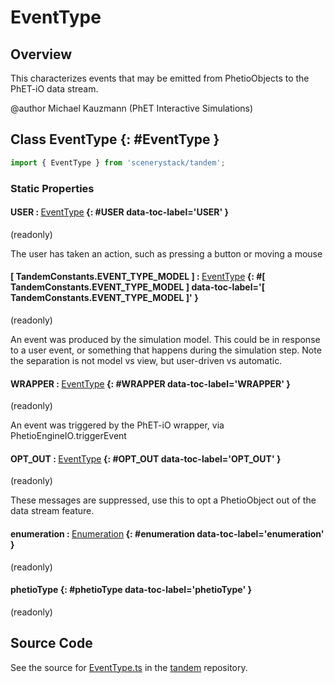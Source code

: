 # EventType

## Overview

This characterizes events that may be emitted from PhetioObjects to the PhET-iO data stream.

@author Michael Kauzmann (PhET Interactive Simulations)

## Class EventType {: #EventType }


```js
import { EventType } from 'scenerystack/tandem';
```
### Static Properties

#### USER : <span style="font-weight: 400;">[EventType](../tandem/EventType.md)</span> {: #USER data-toc-label='USER' }

(readonly)

The user has taken an action, such as pressing a button or moving a mouse

#### [ TandemConstants.EVENT_TYPE_MODEL ] : <span style="font-weight: 400;">[EventType](../tandem/EventType.md)</span> {: #[ TandemConstants.EVENT_TYPE_MODEL ] data-toc-label='[ TandemConstants.EVENT_TYPE_MODEL ]' }

(readonly)

An event was produced by the simulation model. This could be in response to a user event, or something that happens
during the simulation step. Note the separation is not model vs view, but user-driven vs automatic.

#### WRAPPER : <span style="font-weight: 400;">[EventType](../tandem/EventType.md)</span> {: #WRAPPER data-toc-label='WRAPPER' }

(readonly)

An event was triggered by the PhET-iO wrapper, via PhetioEngineIO.triggerEvent

#### OPT_OUT : <span style="font-weight: 400;">[EventType](../tandem/EventType.md)</span> {: #OPT_OUT data-toc-label='OPT_OUT' }

(readonly)

These messages are suppressed, use this to opt a PhetioObject out of the data stream feature.

#### enumeration : <span style="font-weight: 400;">[Enumeration](../phet-core/Enumeration.md)</span> {: #enumeration data-toc-label='enumeration' }

(readonly)

#### phetioType {: #phetioType data-toc-label='phetioType' }

(readonly)



## Source Code

See the source for [EventType.ts](https://github.com/phetsims/tandem/blob/main/js/EventType.ts) in the [tandem](https://github.com/phetsims/tandem) repository.
